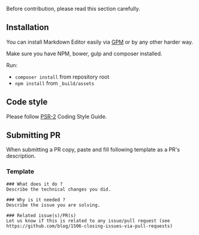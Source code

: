 Before contribution, please read this section carefully.  

## Installation
You can install Markdown Editor easily via [GPM](https://github.com/TheBoxer/Git-Package-Management) or by any other harder way.

Make sure you have NPM, bower, gulp and composer installed.

Run:

- `composer install` from repository root
- `npm install` from `_build/assets`

## Code style
Please follow [PSR-2](http://www.php-fig.org/psr/psr-2/) Coding Style Guide.

## Submitting PR
When submitting a PR copy, paste and fill following template as a PR's description. 

### Template
```
### What does it do ?
Describe the technical changes you did.

### Why is it needed ?
Describe the issue you are solving.

### Related issue(s)/PR(s)
Let us know if this is related to any issue/pull request (see https://github.com/blog/1506-closing-issues-via-pull-requests)
```